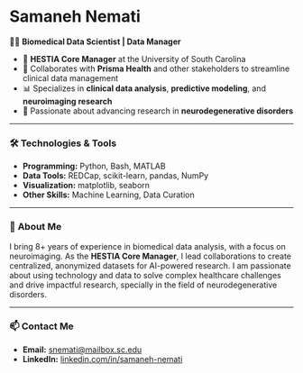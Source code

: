 # Samaneh Nemati

👩‍🔬 **Biomedical Data Scientist | Data Manager**

- 🌟 **HESTIA Core Manager** at the University of South Carolina  
- 🤝 Collaborates with **Prisma Health** and other stakeholders to streamline clinical data management  
- 📊 Specializes in **clinical data analysis**, **predictive modeling**, and **neuroimaging research**  
- 🧠 Passionate about advancing research in **neurodegenerative disorders**  

---

### 🛠️ **Technologies & Tools**
- **Programming:** Python, Bash, MATLAB
- **Data Tools:** REDCap, scikit-learn, pandas, NumPy
- **Visualization:** matplotlib, seaborn
- **Other Skills:** Machine Learning, Data Curation

---

### 🌟 **About Me**
I bring 8+ years of experience in biomedical data analysis, with a focus on neuroimaging. As the **HESTIA Core Manager**, I lead collaborations to create centralized, anonymized datasets for AI-powered research. I am passionate about using technology and data to solve complex healthcare challenges and drive impactful research, specially in the field of neurodegenerative disorders.

---

### 📫 **Contact Me**
- **Email:** [snemati@mailbox.sc.edu](mailto:snemati@mailbox.sc.edu)
- **LinkedIn:** [linkedin.com/in/samaneh-nemati](https://www.linkedin.com/in/samaneh-nemati/)
